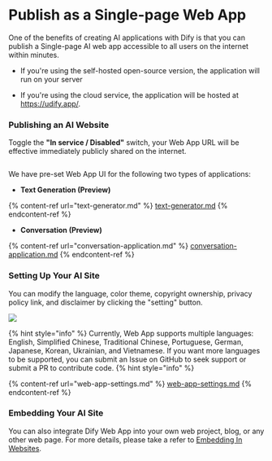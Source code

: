 # Publish as a Single-page Web App

One of the benefits of creating AI applications with Dify is that you can publish a Single-page AI web app accessible to all users on the internet within minutes.

- If you're using the self-hosted open-source version, the application will run on your server

- If you're using the cloud service, the application will be hosted at <https://udify.app/>.


### Publishing an AI Website

Toggle the **"In service / Disabled"** switch, your Web App URL will be effective immediately publicly shared on the internet.

<figure><img src="../../../../img/en-public-web-app.png" alt=""><figcaption></figcaption></figure>

We have pre-set Web App UI for the following two types of applications:

- **Text Generation (Preview)**

{% content-ref url="text-generator.md" %}
[text-generator.md](text-generator.md)
{% endcontent-ref %}

- **Conversation (Preview)**

{% content-ref url="conversation-application.md" %}
[conversation-application.md](conversation-application.md)
{% endcontent-ref %}

### Setting Up Your AI Site

You can modify the language, color theme, copyright ownership, privacy policy link, and disclaimer by clicking the "setting" button.

![](../../../../img/en-web-app-settings.png)

{% hint style="info" %}
Currently, Web App supports multiple languages: English, Simplified Chinese, Traditional Chinese, Portuguese, German, Japanese, Korean, Ukrainian, and Vietnamese. If you want more languages to be supported, you can submit an Issue on GitHub to seek support or submit a PR to contribute code.
{% hint style="info" %}

{% content-ref url="web-app-settings.md" %}
[web-app-settings.md](web-app-settings.md)
{% endcontent-ref %}

### Embedding Your AI Site

You can also integrate Dify Web App into your own web project, blog, or any other web page. For more details, please take a refer to [Embedding In Websites](https://docs.dify.ai/guides/application-publishing/embedding-in-websites).
